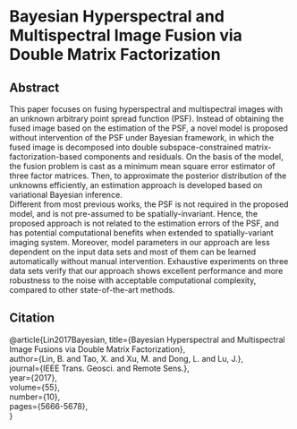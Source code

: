 ﻿# Bayesian Hyperspectral and Multispectral Image Fusion via Double Matrix Factorization
## Abstract

This paper focuses on fusing hyperspectral and multispectral images with an unknown arbitrary point spread function (PSF). Instead of obtaining the fused image based on the estimation of the PSF, a novel model is proposed without intervention of the PSF under Bayesian framework, in which the fused image is decomposed into double subspace-constrained matrix-factorization-based components and residuals. On the basis of the model, the fusion problem is cast as a minimum mean square error estimator of three factor matrices. Then, to approximate the posterior distribution of the unknowns efficiently, an estimation approach is developed based on variational Bayesian inference.  
Different from most previous works, the PSF is not required in the proposed model, and is not pre-assumed to be spatially-invariant. Hence, the proposed approach is not related to the estimation errors of the PSF, and has potential computational benefits when extended to spatially-variant imaging system.
Moreover, model parameters in our approach are less dependent on the input data sets and most of them can be learned automatically without manual intervention. Exhaustive experiments on three data sets verify that our approach shows excellent performance and more robustness to the noise with acceptable computational complexity, compared to other state-of-the-art methods.  

## Citation
@article{Lin2017Bayesian,
	title={Bayesian Hyperspectral and Multispectral Image Fusions via Double Matrix Factorization},  
	author={Lin, B. and Tao, X. and Xu, M. and Dong, L. and Lu, J.},  
	journal={IEEE Trans. Geosci. and Remote Sens.},  
	year={2017},   
	volume={55},   
	number={10},   
	pages={5666-5678},   
}
